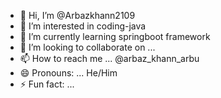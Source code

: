 - 👋 Hi, I’m @Arbazkhann2109
- 👀 I’m interested in coding-java
- 🌱 I’m currently learning springboot framework
- 💞️ I’m looking to collaborate on ...
- 📫 How to reach me ... @arbaz_khann_arbu
- 😄 Pronouns: ... He/Him
- ⚡ Fun fact: ...

<!---
Arbazkhann2109/Arbazkhann2109 is a ✨ special ✨ repository because its `README.md` (this file) appears on your GitHub profile.
You can click the Preview link to take a look at your changes.
--->
